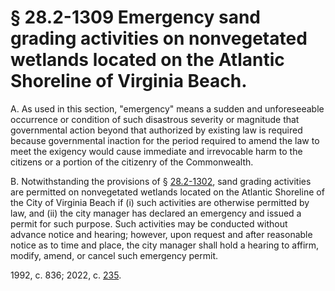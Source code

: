 # § 28.2-1309 Emergency sand grading activities on nonvegetated wetlands located on the Atlantic Shoreline of Virginia Beach.

<p>A. As used in this section, "emergency" means a sudden and unforeseeable occurrence or condition of such disastrous severity or magnitude that governmental action beyond that authorized by existing law is required because governmental inaction for the period required to amend the law to meet the exigency would cause immediate and irrevocable harm to the citizens or a portion of the citizenry of the Commonwealth.</p><p>B. Notwithstanding the provisions of § <a href='/vacode/28.2-1302/'>28.2-1302</a>, sand grading activities are permitted on nonvegetated wetlands located on the Atlantic Shoreline of the City of Virginia Beach if (i) such activities are otherwise permitted by law, and (ii) the city manager has declared an emergency and issued a permit for such purpose. Such activities may be conducted without advance notice and hearing; however, upon request and after reasonable notice as to time and place, the city manager shall hold a hearing to affirm, modify, amend, or cancel such emergency permit.</p><p>1992, c. 836; 2022, c. <a href='http://lis.virginia.gov/cgi-bin/legp604.exe?221+ful+CHAP0235'>235</a>.</p>